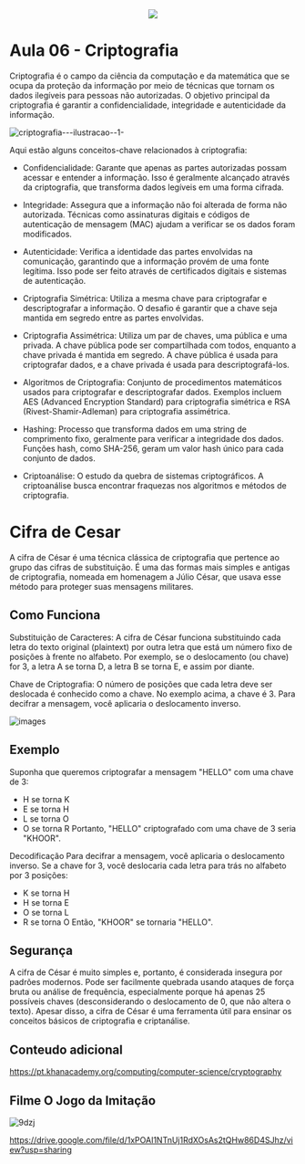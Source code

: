 <div align = "center">
  <img src = "https://text.media.giphy.com/v1/media/giphy.gif?token=eyJhbGciOiJIUzI1NiIsInR5cCI6IkpXVCJ9.eyJrZXkiOiJwcm9kLTIwMjAtMDQtMjIiLCJzdHlsZSI6Im5ld2Jvcm4iLCJ0ZXh0IjoiQ3JpcHRvZ3JhZmlhIiwiaWF0IjoxNzI2NjAxNTI3fQ.qOrkkcR7qo7oEVa8dKqKCada3X0WJQy7oUE8RdsdTAo">
</div>

# Aula 06 - Criptografia

Criptografia é o campo da ciência da computação e da matemática que se ocupa da proteção da informação por meio de técnicas que tornam os dados ilegíveis para pessoas não autorizadas. O objetivo principal da criptografia é garantir a confidencialidade, integridade e autenticidade da informação.

![criptografia---ilustracao--1-](https://github.com/user-attachments/assets/a2f73327-2897-4d1a-8cbc-13d04a806228)


Aqui estão alguns conceitos-chave relacionados à criptografia:

 - Confidencialidade: Garante que apenas as partes autorizadas possam acessar e entender a informação. Isso é geralmente alcançado através da criptografia, que transforma dados legíveis em uma forma cifrada.

 - Integridade: Assegura que a informação não foi alterada de forma não autorizada. Técnicas como assinaturas digitais e códigos de autenticação de mensagem (MAC) ajudam a verificar se os dados foram modificados.

 - Autenticidade: Verifica a identidade das partes envolvidas na comunicação, garantindo que a informação provém de uma fonte legítima. Isso pode ser feito através de certificados digitais e sistemas de autenticação.

 - Criptografia Simétrica: Utiliza a mesma chave para criptografar e descriptografar a informação. O desafio é garantir que a chave seja mantida em segredo entre as partes envolvidas.

 - Criptografia Assimétrica: Utiliza um par de chaves, uma pública e uma privada. A chave pública pode ser compartilhada com todos, enquanto a chave privada é mantida em segredo. A chave pública é usada para criptografar dados, e a chave privada é usada para descriptografá-los.

 - Algoritmos de Criptografia: Conjunto de procedimentos matemáticos usados para criptografar e descriptografar dados. Exemplos incluem AES (Advanced Encryption Standard) para criptografia simétrica e RSA (Rivest-Shamir-Adleman) para criptografia assimétrica.

 - Hashing: Processo que transforma dados em uma string de comprimento fixo, geralmente para verificar a integridade dos dados. Funções hash, como SHA-256, geram um valor hash único para cada conjunto de dados.

 - Criptoanálise: O estudo da quebra de sistemas criptográficos. A criptoanálise busca encontrar fraquezas nos algoritmos e métodos de criptografia.

# Cifra de Cesar

A cifra de César é uma técnica clássica de criptografia que pertence ao grupo das cifras de substituição. É uma das formas mais simples e antigas de criptografia, nomeada em homenagem a Júlio César, que usava esse método para proteger suas mensagens militares.

## Como Funciona
Substituição de Caracteres: A cifra de César funciona substituindo cada letra do texto original (plaintext) por outra letra que está um número fixo de posições à frente no alfabeto. Por exemplo, se o deslocamento (ou chave) for 3, a letra A se torna D, a letra B se torna E, e assim por diante.

Chave de Criptografia: O número de posições que cada letra deve ser deslocada é conhecido como a chave. No exemplo acima, a chave é 3. Para decifrar a mensagem, você aplicaria o deslocamento inverso.

![images](https://github.com/user-attachments/assets/47ef81f9-76fe-4429-91e9-5af14a5ddb44)

## Exemplo
Suponha que queremos criptografar a mensagem "HELLO" com uma chave de 3:

 - H se torna K
 - E se torna H
 - L se torna O
 - O se torna R
Portanto, "HELLO" criptografado com uma chave de 3 seria "KHOOR".

Decodificação
Para decifrar a mensagem, você aplicaria o deslocamento inverso. Se a chave for 3, você deslocaria cada letra para trás no alfabeto por 3 posições:

 - K se torna H
 - H se torna E
 - O se torna L
 - R se torna O
Então, "KHOOR" se tornaria "HELLO".

## Segurança
A cifra de César é muito simples e, portanto, é considerada insegura por padrões modernos. Pode ser facilmente quebrada usando ataques de força bruta ou análise de frequência, especialmente porque há apenas 25 possíveis chaves (desconsiderando o deslocamento de 0, que não altera o texto). Apesar disso, a cifra de César é uma ferramenta útil para ensinar os conceitos básicos de criptografia e criptanálise.

## Conteudo adicional

https://pt.khanacademy.org/computing/computer-science/cryptography

## Filme O Jogo da Imitação

![9dzj](https://github.com/user-attachments/assets/027230ec-aa39-45cc-ab0b-cd6d189c3df3)


https://drive.google.com/file/d/1xPOAI1NTnUj1RdXOsAs2tQHw86D4SJhz/view?usp=sharing




